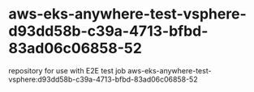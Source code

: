 # aws-eks-anywhere-test-vsphere-d93dd58b-c39a-4713-bfbd-83ad06c06858-52
repository for use with E2E test job aws-eks-anywhere-test-vsphere:d93dd58b-c39a-4713-bfbd-83ad06c06858-52
